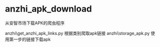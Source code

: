 # anzhi_apk_download
从安智市场下载APK的爬虫程序

anzhi\get_anzhi_apk_links.py 根据类别爬取apk链接
anzhi\storage_apk.py  使用第一步的链接下载apk
